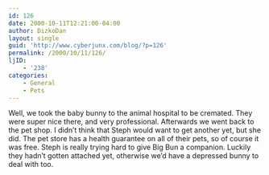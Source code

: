 ```yaml
---
id: 126
date: 2000-10-11T12:21:00-04:00
author: DizkoDan
layout: single
guid: 'http://www.cyberjunx.com/blog/?p=126'
permalink: /2000/10/11/126/
ljID:
    - '238'
categories:
    - General
    - Pets
---
```


Well, we took the baby bunny to the animal hospital to be cremated. They were super nice there, and very professional. Afterwards we went back to the pet shop. I didn’t think that Steph would want to get another yet, but she did. The pet store has a health guarantee on all of their pets, so of course it was free. Steph is really trying hard to give Big Bun a companion. Luckily they hadn’t gotten attached yet, otherwise we’d have a depressed bunny to deal with too.